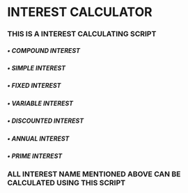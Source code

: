 # INTEREST CALCULATOR

### THIS IS A INTEREST CALCULATING SCRIPT 

##### • COMPOUND INTEREST
##### • SIMPLE INTEREST 
##### • FIXED INTEREST
##### • VARIABLE INTEREST
##### • DISCOUNTED INTEREST
##### • ANNUAL INTEREST
##### • PRIME INTEREST

### ALL INTEREST NAME MENTIONED ABOVE CAN BE CALCULATED USING THIS SCRIPT
